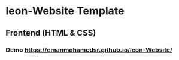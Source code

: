 # leon-Website Template

## Frontend (HTML & CSS)
### Demo https://emanmohamedsr.github.io/leon-Website/
